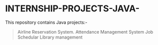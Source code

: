 # INTERNSHIP-PROJECTS-JAVA-
This repository contains Java projects:-
> Airline Reservation System.
> Attendance Management System
> Job Schedular
> Library management
